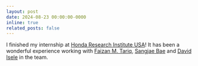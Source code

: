 ```yaml
---
layout: post
date: 2024-08-23 00:00:00-0000
inline: true
related_posts: false
---
```


I finished my internship at [Honda Research Institute USA](https://usa.honda-ri.com/)! It has been a wonderful experience working with [Faizan M. Tariq](https://www.linkedin.com/in/fmtariq/), [Sangjae Bae](https://www.sangjaebae.com) and [David Isele](https://www.linkedin.com/in/david-isele-846937185/) in the team.
